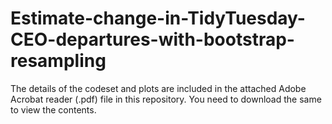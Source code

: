 # Estimate-change-in-TidyTuesday-CEO-departures-with-bootstrap-resampling


The details of the codeset and plots are included in the attached Adobe Acrobat reader (.pdf) file in this repository. 
You need to download the same to view the contents.
